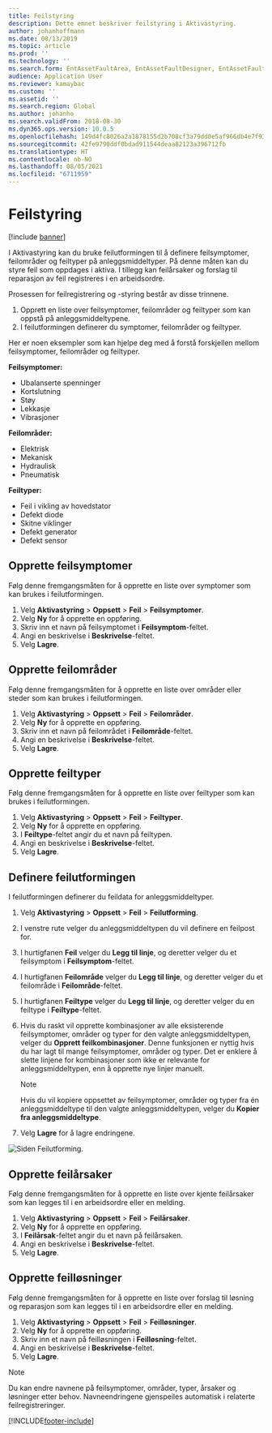```yaml
---
title: Feilstyring
description: Dette emnet beskriver feilstyring i Aktivastyring.
author: johanhoffmann
ms.date: 08/13/2019
ms.topic: article
ms.prod: ''
ms.technology: ''
ms.search.form: EntAssetFaultArea, EntAssetFaultDesigner, EntAssetFaultCopyFromObjectType, EntAssetFaultRemedy, EntAssetObjectFaultRelationRequestInfoPart, EntAssetObjectFaultRelationWorkOrderInfoPart, EntAssetFaultCreateCombinations, EntAssetObjectFaultSymptom, EntAssetObjectFaultSymptomListPage, EntAssetFaultType, EntAssetFaultSymptom, EntAssetFaultCause
audience: Application User
ms.reviewer: kamaybac
ms.custom: ''
ms.assetid: ''
ms.search.region: Global
ms.author: johanho
ms.search.validFrom: 2018-08-30
ms.dyn365.ops.version: 10.0.5
ms.openlocfilehash: 149d4fc8026a2a1878155d2b708cf3a79dd0e5af966db4e7f9339d8ca582da70
ms.sourcegitcommit: 42fe9790ddf0bdad911544deaa82123a396712fb
ms.translationtype: HT
ms.contentlocale: nb-NO
ms.lasthandoff: 08/05/2021
ms.locfileid: "6711959"
---
```

# <a name="fault-management"></a>Feilstyring

[!include [banner](../../includes/banner.md)]

 

I Aktivastyring kan du bruke feilutformingen til å definere feilsymptomer, feilområder og feiltyper på anleggsmiddeltyper. På denne måten kan du styre feil som oppdages i aktiva. I tillegg kan feilårsaker og forslag til reparasjon av feil registreres i en arbeidsordre.

Prosessen for feilregistrering og -styring består av disse trinnene.

1. Opprett en liste over feilsymptomer, feilområder og feiltyper som kan oppstå på anleggsmiddeltypene.
2. I feilutformingen definerer du symptomer, feilområder og feiltyper.

Her er noen eksempler som kan hjelpe deg med å forstå forskjellen mellom feilsymptomer, feilområder og feiltyper.

**Feilsymptomer:**

- Ubalanserte spenninger
- Kortslutning
- Støy
- Lekkasje
- Vibrasjoner

**Feilområder:**

- Elektrisk
- Mekanisk
- Hydraulisk
- Pneumatisk

**Feiltyper:**

- Feil i vikling av hovedstator
- Defekt diode
- Skitne viklinger
- Defekt generator
- Defekt sensor

## <a name="create-fault-symptoms"></a>Opprette feilsymptomer

Følg denne fremgangsmåten for å opprette en liste over symptomer som kan brukes i feilutformingen.

1. Velg **Aktivastyring** \> **Oppsett** \> **Feil** \> **Feilsymptomer**.
2. Velg **Ny** for å opprette en oppføring.
3. Skriv inn et navn på feilsymptomet i **Feilsymptom**-feltet.
4. Angi en beskrivelse i **Beskrivelse**-feltet.
5. Velg **Lagre**.

## <a name="create-fault-areas"></a>Opprette feilområder

Følg denne fremgangsmåten for å opprette en liste over områder eller steder som kan brukes i feilutformingen.

1. Velg **Aktivastyring** \> **Oppsett** \> **Feil** \> **Feilområder**.
2. Velg **Ny** for å opprette en oppføring.
3. Skriv inn et navn på feilområdet i **Feilområde**-feltet.
4. Angi en beskrivelse i **Beskrivelse**-feltet.
5. Velg **Lagre**.

## <a name="create-fault-types"></a>Opprette feiltyper

Følg denne fremgangsmåten for å opprette en liste over feiltyper som kan brukes i feilutformingen.

1. Velg **Aktivastyring** \> **Oppsett** \> **Feil** \> **Feiltyper**.
2. Velg **Ny** for å opprette en oppføring.
3. I **Feiltype**-feltet angir du et navn på feiltypen.
4. Angi en beskrivelse i **Beskrivelse**-feltet.
5. Velg **Lagre**.

## <a name="set-up-the-fault-designer"></a>Definere feilutformingen

I feilutformingen definerer du feildata for anleggsmiddeltyper.

1. Velg **Aktivastyring** \> **Oppsett** \> **Feil** \> **Feilutforming**.
2. I venstre rute velger du anleggsmiddeltypen du vil definere en feilpost for.
3. I hurtigfanen **Feil** velger du **Legg til linje**, og deretter velger du et feilsymptom i **Feilsymptom**-feltet.
4. I hurtigfanen **Feilområde** velger du **Legg til linje**, og deretter velger du et feilområde i **Feilområde**-feltet.
5. I hurtigfanen **Feiltype** velger du **Legg til linje**, og deretter velger du en feiltype i **Feiltype**-feltet.
6. Hvis du raskt vil opprette kombinasjoner av alle eksisterende feilsymptomer, områder og typer for den valgte anleggsmiddeltypen, velger du **Opprett feilkombinasjoner**. Denne funksjonen er nyttig hvis du har lagt til mange feilsymptomer, områder og typer. Det er enklere å slette linjene for kombinasjoner som ikke er relevante for anleggsmiddeltypen, enn å opprette nye linjer manuelt.

    > [!NOTE]
    > Hvis du vil kopiere oppsettet av feilsymptomer, områder og typer fra én anleggsmiddeltype til den valgte anleggsmiddeltypen, velger du **Kopier fra anleggsmiddeltype**.

7. Velg **Lagre** for å lagre endringene.

![Siden Feilutforming.](media/21-setup-for-work-orders.png)

## <a name="create-fault-causes"></a>Opprette feilårsaker

Følg denne fremgangsmåten for å opprette en liste over kjente feilårsaker som kan legges til i en arbeidsordre eller en melding.

1. Velg **Aktivastyring** \> **Oppsett** \> **Feil** \> **Feilårsaker**.
2. Velg **Ny** for å opprette en oppføring.
3. I **Feilårsak**-feltet angir du et navn på feilårsaken.
4. Angi en beskrivelse i **Beskrivelse**-feltet.
5. Velg **Lagre**.

## <a name="create-fault-remedies"></a>Opprette feilløsninger

Følg denne fremgangsmåten for å opprette en liste over forslag til løsning og reparasjon som kan legges til i en arbeidsordre eller en melding.

1. Velg **Aktivastyring** \> **Oppsett** \> **Feil** \> **Feilløsninger**.
2. Velg **Ny** for å opprette en oppføring.
3. Skriv inn et navn på feilløsningen i **Feilløsning**-feltet.
4. Angi en beskrivelse i **Beskrivelse**-feltet.
5. Velg **Lagre**.

> [!NOTE]
> Du kan endre navnene på feilsymptomer, områder, typer, årsaker og løsninger etter behov. Navneendringene gjenspeiles automatisk i relaterte feilregistreringer.


[!INCLUDE[footer-include](../../../includes/footer-banner.md)]